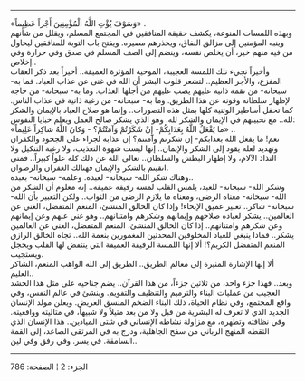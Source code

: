 ------------------------------------------------------------------------

«وَسَوْفَ يُؤْتِ اللَّهُ الْمُؤْمِنِينَ أَجْراً عَظِيماً» .  
وبهذه اللمسات المنوعة، يكشف حقيقة المنافقين في المجتمع المسلم، ويقلل من
شأنهم وينبه المؤمنين إلى مزالق النفاق، ويحذرهم مصيره. ويفتح باب التوبة
للمنافقين ليحاول من فيه منهم خير، أن يخلص نفسه، وينضم إلى الصف المسلم في
صدق وفي حرارة وفي إخلاص..  
وأخيراً تجيء تلك اللمسة العجيبة، الموحية المؤثرة العميقة.. أخيراً بعد ذكر
العقاب المفزع، والأجر العظيم.. لتشعر قلوب البشر أن الله في غنى عن عذاب
العباد. فما به- سبحانه- من نقمة ذاتية عليهم يصب عليهم من أجلها العذاب.
وما به- سبحانه- من حاجة لإظهار سلطانه وقوته عن هذا الطريق. وما به-
سبحانه- من رغبة ذاتية في عذاب الناس. كما تحفل أساطير الوثنية كلها بمثل
هذه التصورات.. وإنما هو صلاح العباد بالإيمان والشكر لله.. مع تحبيبهم في
الإيمان والشكر لله. وهو الذي يشكر صالح العمل ويعلم خبايا النفوس:  
«ما يَفْعَلُ اللَّهُ بِعَذابِكُمْ- إِنْ شَكَرْتُمْ وَآمَنْتُمْ؟ - وَكانَ اللَّهُ شاكِراً عَلِيماً» ..  
نعم! ما يفعل الله بعذابكم- إن شكرتم وآمنتم؟ إن عذابه لجزاء على الجحود
والكفران وتهديد لعله يقود إلى الشكر والإيمان.. إنها ليست شهوة التعذيب،
ولا رغبة التنكيل ولا التذاذ الآلام، ولا إظهار البطش والسلطان.. تعالى
الله عن ذلك كله علواً كبيراً.. فمتى اتقيتم بالشكر والإيمان فهنالك الغفران
والرضوان.  
وهناك شكر الله- سبحانه- لعبده. وعلمه- سبحانه- بعبده..  
وشكر الله- سبحانه- للعبد، يلمس القلب لمسة رفيقة عميقة.. إنه معلوم أن
الشكر من الله- سبحانه- معناه الرضى، ومعناه ما يلازم الرضى من الثواب..
ولكن التعبير بأن الله- سبحانه- شاكر.. تعبير عميق الإيحاء! وإذا كان
الخالق المنشئ، المنعم المتفضل، الغني عن العالمين.. يشكر لعباده صلاحهم
وإيمانهم وشكرهم وامتنانهم.. وهو غني عنهم وعن إيمانهم وعن شكرهم
وامتنانهم.. إذا كان الخالق المنشئ، المنعم المتفضل، الغني عن العالمين
يشكر.. فماذا ينبغي للعباد المخلوقين المحدثين المغمورين بنعمة الله.. تجاه
الخالق الرازق المنعم المتفضل الكريم؟! ألا إنها اللمسة الرفيقة العميقة
التي ينتفض لها القلب ويخجل ويستجيب.  
ألا إنها الإشارة المنيرة إلى معالم الطريق.. الطريق إلى الله الواهب
المنعم، الشاكر العليم..  
وبعد.. فهذا جزء واحد، من ثلاثين جزءاً، من هذا القرآن.. يضم جناحيه على مثل
هذا الحشد العجيب من عمليات البناء والترميم والتنظيف والتقويم. وينشئ في
عالم النفس، وفي واقع المجتمع، وفي نظام الحياة، ذلك البناء الضخم المنسق
العريض. ويعلن مولد الإنسان الجديد الذي لا تعرف له البشرية من قبل ولا من
بعد مثيلاً ولا شبيهاً، في مثاليته وواقعيته. وفي نظافته وتطهره، مع مزاولة
نشاطه الإنساني في شتى الميادين.. هذا الإنسان الذي التقطه المنهج الرباني
من سفح الجاهلية، ودرج به في المرتقى الصاعد، إلى القمة السامقة. في يسر.
وفي رفق وفي لين..

------------------------------------------------------------------------

الجزء: 2 ¦ الصفحة: 786
